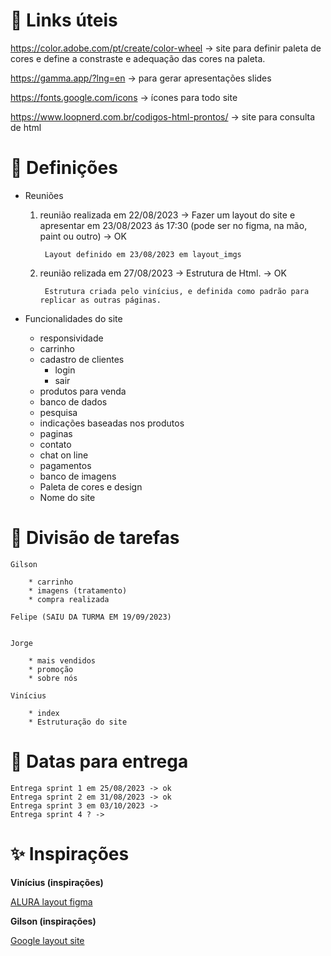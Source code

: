 # 📎 Links úteis

https://color.adobe.com/pt/create/color-wheel -> site para definir paleta de cores e define a constraste e adequação das cores na paleta.

https://gamma.app/?lng=en -> para gerar apresentações slides

https://fonts.google.com/icons -> ícones para todo site

https://www.loopnerd.com.br/codigos-html-prontos/ -> site para consulta de html 

# 📑 Definições

* Reuniões <br>

	1. reunião realizada em 22/08/2023 -> Fazer um layout do site e apresentar em 23/08/2023 ás 17:30 (pode ser no figma, na mão, paint ou outro) -> OK

			Layout definido em 23/08/2023 em layout_imgs 



	2. reunião relizada em 27/08/2023 -> Estrutura de Html. -> OK

			Estrutura criada pelo vinícius, e definida como padrão para replicar as outras páginas.





* Funcionalidades do site

	* responsividade
	* carrinho
	* cadastro de clientes
		- login
		- sair
	* produtos para venda
	* banco de dados
	* pesquisa
	* indicações baseadas nos produtos
	* paginas
	* contato
	* chat on line
	* pagamentos
	* banco de imagens
	* Paleta de cores e design
	* Nome do site
	
# 📌 Divisão de tarefas

	Gilson 

		* carrinho 
		* imagens (tratamento)
		* compra realizada

	Felipe (SAIU DA TURMA EM 19/09/2023)

	
	Jorge 

		* mais vendidos
		* promoção
		* sobre nós
	
	Vinícius 

		* index
		* Estruturação do site
	


# 📆 Datas para entrega

	Entrega sprint 1 em 25/08/2023 -> ok
	Entrega sprint 2 em 31/08/2023 -> ok
	Entrega sprint 3 em 03/10/2023 -> 
	Entrega sprint 4 ? -> 



# ✨ Inspirações

**Vinícius (inspirações)** <br>


[ALURA layout figma](https://www.figma.com/file/RDLt5kw6wI9ipsMFw5C0ST/AluraBooks-(Copy)?type=design&node-id=37-94&mode=design)



**Gilson (inspirações)**<br>

[Google layout site](https://www.pettoco.com.br/?gclid=Cj0KCQjwuZGnBhD1ARIsACxbAVgz7xPIePkbV67GAeC65THiNpUT0Q8KqI9kfurVDadlhNBoRfXUsygaAkv4EALw_wcB)

